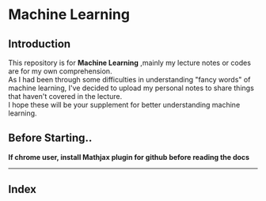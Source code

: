 # Machine Learning
## Introduction
This repository is for **Machine Learning**  ,mainly my lecture notes or codes are for my own comprehension.  
As I had been through some difficulties in understanding "fancy words" of machine learning, I've decided to upload my personal notes to share things that haven't covered in the lecture.  
I hope these will be your supplement for better understanding machine learning.  

## Before Starting..

**If chrome user, install Mathjax plugin for github before reading the docs**

---
## Index
